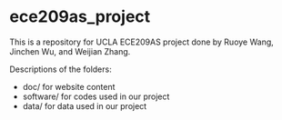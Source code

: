 # ece209as_project
This is a repository for UCLA ECE209AS project done by Ruoye Wang, Jinchen Wu, and Weijian Zhang.

Descriptions of the folders:

* doc/ for website content
* software/ for codes used in our project
* data/ for data used in our project
